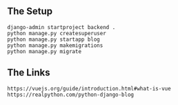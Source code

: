## The Setup

```
django-admin startproject backend .
python manage.py createsuperuser
python manage.py startapp blog
python manage.py makemigrations
python manage.py migrate
```

## The Links

```
https://vuejs.org/guide/introduction.html#what-is-vue
https://realpython.com/python-django-blog
```
